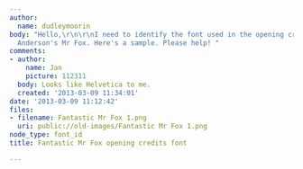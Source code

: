 ```yaml
---
author:
  name: dudleymoorin
body: "Hello,\r\n\r\nI need to identify the font used in the opening credits for Wes
  Anderson's Mr Fox. Here's a sample. Please help! "
comments:
- author:
    name: Jan
    picture: 112311
  body: Looks like Helvetica to me.
  created: '2013-03-09 11:34:01'
date: '2013-03-09 11:12:42'
files:
- filename: Fantastic Mr Fox 1.png
  uri: public://old-images/Fantastic Mr Fox 1.png
node_type: font_id
title: Fantastic Mr Fox opening credits font

---
```

